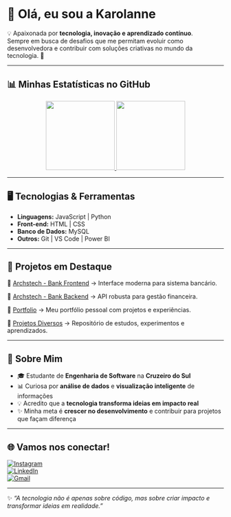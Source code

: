 # 👋 Olá, eu sou a Karolanne  

💡 Apaixonada por **tecnologia, inovação e aprendizado contínuo**.  
Sempre em busca de desafios que me permitam evoluir como desenvolvedora e contribuir com soluções criativas no mundo da tecnologia. 🚀  

---

## 📊 Minhas Estatísticas no GitHub  

<div align="center">
  <a href="https://github.com/lkaroolanne">
    <img height="160em" src="https://github-readme-stats.vercel.app/api?username=lkaroolanne&show_icons=true&theme=tokyonight&include_all_commits=true&count_private=true"/>
    <img height="160em" src="https://github-readme-stats.vercel.app/api/top-langs/?username=lkaroolanne&layout=compact&langs_count=8&theme=tokyonight"/>
  </a>
</div>  

---

## 🖥️ Tecnologias & Ferramentas  

- **Linguagens:** JavaScript | Python  
- **Front-end:** HTML | CSS  
- **Banco de Dados:** MySQL  
- **Outros:** Git | VS Code | Power BI  

---

## 🚀 Projetos em Destaque  

🔹 [Archstech - Bank Frontend](https://github.com/archstech/bank-frontend) → Interface moderna para sistema bancário.  

🔹 [Archstech - Bank Backend](https://github.com/archstech/bank-backend) → API robusta para gestão financeira.  

🔹 [Portfolio](https://github.com/lkaroolanne/Portfolio) → Meu portfólio pessoal com projetos e experiências.  

🔹 [Projetos Diversos](https://github.com/lkaroolanne/Projetos) → Repositório de estudos, experimentos e aprendizados.  

---

## 🌱 Sobre Mim  

- 🎓 Estudante de **Engenharia de Software** na **Cruzeiro do Sul**  
- 📊 Curiosa por **análise de dados** e **visualização inteligente** de informações  
- 💡 Acredito que a **tecnologia transforma ideias em impacto real**  
- ✨ Minha meta é **crescer no desenvolvimento** e contribuir para projetos que façam diferença  

---

## 🌐 Vamos nos conectar!  

[![Instagram](https://img.shields.io/badge/-Instagram-%23E4405F?style=for-the-badge&logo=instagram&logoColor=white)](https://www.instagram.com/lkaroolanne/)  
[![LinkedIn](https://img.shields.io/badge/-LinkedIn-%230077B5?style=for-the-badge&logo=linkedin&logoColor=white)](https://www.linkedin.com/in/lkaroolanne)  
[![Gmail](https://img.shields.io/badge/-Gmail-%23D14836?style=for-the-badge&logo=gmail&logoColor=white)](mailto:karolanne.dev@gmail.com)  

---

✨ *“A tecnologia não é apenas sobre código, mas sobre criar impacto e transformar ideias em realidade.”*  
